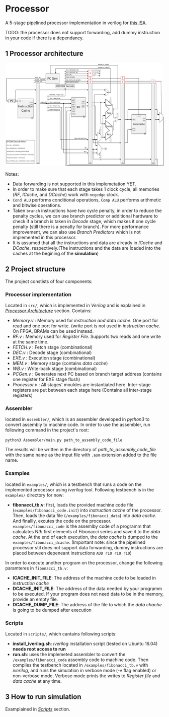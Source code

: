 # Processor
A 5-stage pipelined processor implementation in verilog for [this ISA](https://github.com/AliJahan/Processor/blob/master/Docs/ISA.pdf).

TODO: the processor does not support forwarding, add dummy instruction in your code if there is a dependancy.

## 1 Processor architecture
![Processor_architecture](https://github.com/AliJahan/Processor/blob/master/Docs/Architecture.jpg)

Notes:
* Data forwarding is not supported in this implemetation YET.
* In order to make sure that each stage takes 1 clock cycle, all memories (*RF*, *ICache*, and *DCache*) work with ```negedge``` clock. 
* ```Cond ALU``` performs conditional operations, ```Comp ALU``` performs arithmetic and bitwise operations. 
* Taken ```branch``` instructions have two cycle penalty, in order to reduce the penalty cycles, we can use branch predictor or additional hardware to check if a branch is taken in *Decode* stage, which makes it one cycle penalty (still there is a penalty for branch). For more performance improvement, we can also use *Branch Predictors* which is not implemented in this processor.
* It is assumed that all the instructions and data are already in *ICache* and *DCache*, respectively.(The instructions and the data are loaded into the caches at the begining of the **simulation**)

## 2 Project structure
 The project constists of four components:
### Processor implementation 
Located in ```src/```, which is implemented in *Verilog* and is explained in [*Processor Architecture*](#1-processor-architecture) section. Contains:
* *Memory.v* : Memory used for *instruction and data cache*. One port for read and one port for write. (write port is not used in *instruction cache*. On FPGA, BRAMs can be used instead.
* *RF.v* : Memory used for *Register File*. Supports two reads and one write at the same time.
* *FETCH.v* : Fetch stage (combinational)
* *DEC.v* : Decode stage (combinational)
* *EXE.v* : Execution stage (combinational)
* *MEM.v* : Memory stage (contains *data cache*) 
* *WB.v* : Write-back stage (combinational)
* *PCGen.v* : Generates next PC based on branch target address (contains one register for EXE stage flush)
* *Processor.v* : All stages' mouldes are instantiated here. Inter-stage registers are put between each stage here (Contains all inter-stage registers)

### Assembler
located in ```Assembler/```, which is an assembler developed in *python3* to convert assembly to machine code. 
In order to use the assembler, run following command in the project's root:

```python3 Assembler/main.py path_to_assembly_code_file```

The results will be written in the directory of *path_to_assembly_code_file* with the same name as the input file with ```.asm``` extension added to the file name.

### Examples
located in ```examples/```, which is a testbench that runs a code on the implemented processor using *iverilog* tool. Following testbench is in the ```examples/``` directory for now:
 * **fibonacci_tb.v**: first, loads the provided machine code file (```examples/fibonacci_code.init```) into *instruction cache* of the processor. Then, loads the data file (```/examples/fibonacci_data```) into *data cache*. And finallly, excutes the code on the processor. ```examples/fibonacci_code``` is the assemlby code of a programm that calculates N*th* first elements of Fibonacci series and save it to the *data cache*. At the end of each execution, the *data cache* is dumped to the ```examples/fibonacci_dcache```. (Important note: since the pipelined processor stil does not support data forwarding, dummy instructions are placed between depeneant instructions ```ADD r10 r10 r10```)
 

In order to execute another program on the processor, change the following paramteres in ```fibonacci_tb.v```:
  * **ICACHE_INIT_FILE**: The address of the machine code to be loaded in *instruction cache*
  * **DCACHE_INIT_FILE**: The address of the data needed by your programm to be executed. If your program does not need data to be in the memory, provide an empty file.
  * **DCACHE_DUMP_FILE**: The address of the file to which the *data chache* is going to be dumped after execution
  
### Scripts
Located in ```scripts/```, which cantains following scripts:
 * **install_iverilog.sh**: *iverilog* installation script (tested on Ubuntu 16.04) **needs root access to run**
 * **run.sh**: uses the implemeted assembler to convert the ```/examples/fibonacci_code``` assembly code to machine code. Then compiles the testbench located in ```/examples/fibonacci_tb.v``` with *iverilog*, and runs the simulation in verbose mode (-v flag enabled) or non-verbose mode. Verbose mode prints the writes to *Register file* and *data cache* at any time.

## 3 How to run simulation
Examplained in [*Scripts*](#scripts) section.
